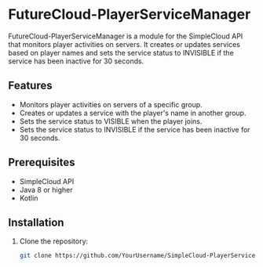 # FutureCloud-PlayerServiceManager

FutureCloud-PlayerServiceManager is a module for the SimpleCloud API that monitors player activities on servers. It creates or updates services based on player names and sets the service status to INVISIBLE if the service has been inactive for 30 seconds.

## Features

- Monitors player activities on servers of a specific group.
- Creates or updates a service with the player's name in another group.
- Sets the service status to VISIBLE when the player joins.
- Sets the service status to INVISIBLE if the service has been inactive for 30 seconds.

## Prerequisites

- SimpleCloud API
- Java 8 or higher
- Kotlin

## Installation

1. Clone the repository:

   ```sh
   git clone https://github.com/YourUsername/SimpleCloud-PlayerServiceManager.git
